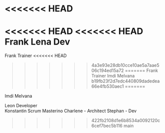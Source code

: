 <<<<<<< HEAD
=======
<<<<<<< HEAD
<<<<<<< HEAD
Frank
Lena Dev
=======
Frank Trainer
<<<<<<< HEAD
>>>>>>> 4a3e93e28db10cce10ae5a7aae506c194ed15a72
=======
Frank Trainer
Imdi Melvana
>>>>>>> b19fb23f2d7edc440809dadedea66e4fb530aec1
=======


Imdi Melvana


Leon Developer  
Konstantin Scrum Masterino
Charlene - Architect
Stephan - Dev
>>>>>>> 422fb2108d1e6b8534a0092120c6cef7bec5b116
>>>>>>> main